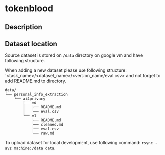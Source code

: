 # tokenblood 


## Description


## Dataset location

Source dataset is stored on `/data` directory on google vm and have following structure. 

When adding a new dataset please use following structure: `<task_name>/<dataset_name>/<version_name/eval.csv> and not forget to add README.md to directory.

```text
data/
└── personal_info_extraction
    └── ai4privacy
        ├── v0
        │   ├── README.md
        │   └── eval.csv
        └── v1
            ├── README.md
            ├── cleaned.md
            ├── eval.csv
            └── raw.md
```

To upload dataset for local development, use following command: `rsync -avz machine:/data data`.
